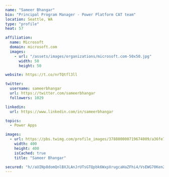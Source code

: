 ```yaml
---
name: "Sameer Bhangar"
bio: "Principal Program Manager - Power Platform CAT team"
location: Seattle, WA
type: "profile"
heat: 57

affiliation:
  name: Microsoft
  domain: microsoft.com
  images:
    - url: "/assets/images/organizations/microsoft.com-50x50.jpg"
      width: 50
      height: 50

website: https://t.co/nrTQtfl3ll

twitter:
  username: sameerbhangar
  url: https://twitter.com/sameerbhangar
  followers: 1029

linkedin:
  url: https://www.linkedin.com/in/sameerbhangar

topics:
  - Power Apps

images:
  - url: https://pbs.twimg.com/profile_images/378800000719674009/a36fe7ddfab1778b76e5793772e43798_400x400.jpeg
    width: 400
    height: 400
    isCached: true
    title: "Sameer Bhangar"

secured: "h//aUINp8domQnlBXJLAnJrUTsGTQpbk6WxpXrugcaHaZFhi4/VsEWG70Ken2izEtmfEsspA1gktnGcIFndK7gGHne8bdswJWHiEbfCSJBpGguHabknOFW4oQvV9v2xRzszj7oJsQaXYcwEBWo4kRS3ul5+d3g/npFbrnaG0j6dx6dshdOdK0nXe5MXltnLL/TRoqt+O3Ba7sbgYBoO4IfIZ8Mm48YlACjhXEkIGboOqza1/KxKYG7jnsYDn66zNeuFGztLV0MxJh5Age2KSZDNLPoOuk3tX/fJKA02ehw6mh6/fZYgAiWWqzTIS+TrnyRnBbpC+GhEUUuLQkJNt9OO/vrFCiBErobTUYqEX6ipAO0DmmRfWjYKIz73TgN6xXcG/s90EU+lbMDEuo5OzLk0782zGOrMRO+z2M9dzAGc=;TJY5nXzWc+iDY7ZMw4jW5A=="
---
```


